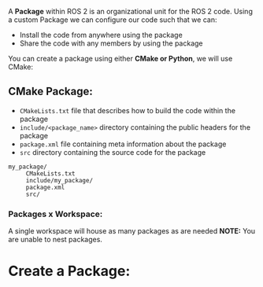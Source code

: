 A **Package** within ROS 2 is an organizational unit for the ROS 2 code. Using a custom Package we can configure our code such that we can:
- Install the code from anywhere using the package
- Share the code with any members by using the package

You can create a package using either **CMake or Python**, we will use CMake:
## CMake Package:
- `CMakeLists.txt` file that describes how to build the code within the package
- `include/<package_name>` directory containing the public headers for the package
- `package.xml` file containing meta information about the package
- `src` directory containing the source code for the package
```
my_package/
     CMakeLists.txt
     include/my_package/
     package.xml
     src/
```

### Packages x Workspace:
A single workspace will house as many packages as are needed
**NOTE:** You are unable to nest packages.


# Create a Package:
